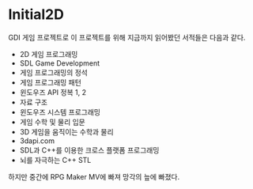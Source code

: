 # Initial2D
GDI 게임 프로젝트로 이 프로젝트를 위해 지금까지 읽어봤던 서적들은 다음과 같다.

- 2D 게임 프로그래밍
- SDL Game Development
- 게임 프로그래밍의 정석
- 게임 프로그래밍 패턴
- 윈도우즈 API 정복 1, 2
- 자료 구조
- 윈도우즈 시스템 프로그래밍
- 게임 수학 및 물리 입문
- 3D 게임을 움직이는 수학과 물리
- 3dapi.com
- SDL과 C++를 이용한 크로스 플랫폼 프로그래밍
- 뇌를 자극하는 C++ STL

하지만 중간에 RPG Maker MV에 빠져 망각의 늪에 빠졌다.